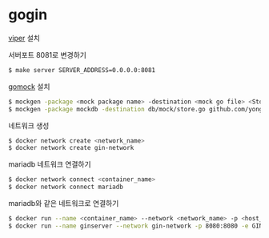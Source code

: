 # gogin

[viper](https://github.com/spf13/viper) 설치

서버포트 8081로 변경하기

```bash
$ make server SERVER_ADDRESS=0.0.0.0:8081
```

[gomock](https://github.com/golang/mock) 설치

```bash
$ mockgen -package <mock package name> -destination <mock go file> <Store 경로> <Store interface name>
$ mockgen -package mockdb -destination db/mock/store.go github.com/yongjeong-kim/go/gogin/db/sqlc Store
```

네트워크 생성
```bash
$ docker network create <network_name>
$ docker network create gin-network
```

mariadb 네트워크 연결하기
```bash
$ docker network connect <container_name>
$ docker network connect mariadb
```

mariadb와 같은 네트워크로 연결하기
```bash
$ docker run --name <container_name> --network <network_name> -p <host_ports:container_ports> -e GIN_MODE=release -e DB_SOURCE="<DB_USER>:<DB_PASSWORD>@tcp(<container_name>:<container_ports>)/go?parseTime=true" <image_name>
$ docker run --name ginserver --network gin-network -p 8080:8080 -e GIN_MODE=release -e DB_SOURCE="root:1234@tcp(mariadb:3306)/go?parseTime=true" <image_name>  
```